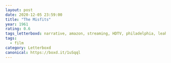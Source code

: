 ```yaml
---
layout: post 
date: 2020-12-05 23:59:00
title: "The Misfits"
year: 1961
rating: 0.6
tags_letterboxd: narrative, amazon, streaming, HDTV, philadelphia, leah
tags:
  - film
category: Letterboxd
canonical: https://boxd.it/1uSqql
---
```


